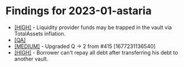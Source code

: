 # Findings for 2023-01-astaria 

- [[HIGH]]([HIGH]-1537389026/README.md) - Liquidity provider funds may be trapped in the vault via TotalAssets inflation.
- [[QA]](QA/README.md)
- [[MEDIUM]]([MEDIUM]-1598258853/README.md) - Upgraded Q -> 2 from #415 [1677231136540]
- [[HIGH]]([HIGH]-1537210305/README.md) - Borrower can't repay all debt after transferring his debt to another vault.
